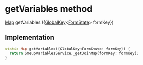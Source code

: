 


# getVariables method








[Map](https://api.flutter.dev/flutter/dart-core/Map-class.html) getVariables
({[GlobalKey](https://api.flutter.dev/flutter/widgets/GlobalKey-class.html)&lt;[FormState](https://api.flutter.dev/flutter/widgets/FormState-class.html)> formKey})








## Implementation

```dart
static Map getVariables({GlobalKey<FormState> formKey}) {
  return SmeupVariablesService._getJoinMap(formKey: formKey);
}
```







